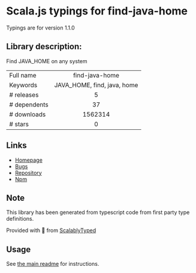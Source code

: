 
# Scala.js typings for find-java-home

Typings are for version 1.1.0

## Library description:
Find JAVA_HOME on any system

|                    |                 |
| ------------------ | :-------------: |
| Full name          | find-java-home |
| Keywords           | JAVA_HOME, find, java, home |
| # releases         | 5 |
| # dependents       | 37 |
| # downloads        | 1562314 |
| # stars            | 0 |

## Links
- [Homepage](https://github.com/jsdevel/node-find-java-home)
- [Bugs](https://github.com/jsdevel/node-find-java-home/issues)
- [Repository](https://github.com/jsdevel/node-find-java-home)
- [Npm](https://www.npmjs.com/package/find-java-home)
    


## Note
This library has been generated from typescript code from first party type definitions.

Provided with :purple_heart: from [ScalablyTyped](https://github.com/oyvindberg/ScalablyTyped)

## Usage
See [the main readme](../../readme.md) for instructions.


